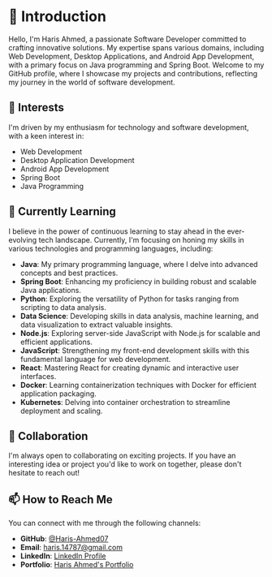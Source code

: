 # 👋 Introduction

Hello, I'm Haris Ahmed, a passionate Software Developer committed to crafting innovative solutions. My expertise spans various domains, including Web Development, Desktop Applications, and Android App Development, with a primary focus on Java programming and Spring Boot. Welcome to my GitHub profile, where I showcase my projects and contributions, reflecting my journey in the world of software development.

## 👀 Interests

I'm driven by my enthusiasm for technology and software development, with a keen interest in:

- Web Development
- Desktop Application Development
- Android App Development
- Spring Boot
- Java Programming

## 🌱 Currently Learning

I believe in the power of continuous learning to stay ahead in the ever-evolving tech landscape. Currently, I'm focusing on honing my skills in various technologies and programming languages, including:

- **Java**: My primary programming language, where I delve into advanced concepts and best practices.
- **Spring Boot**: Enhancing my proficiency in building robust and scalable Java applications.
- **Python**: Exploring the versatility of Python for tasks ranging from scripting to data analysis.
- **Data Science**: Developing skills in data analysis, machine learning, and data visualization to extract valuable insights.
- **Node.js**: Exploring server-side JavaScript with Node.js for scalable and efficient applications.
- **JavaScript**: Strengthening my front-end development skills with this fundamental language for web development.
- **React**: Mastering React for creating dynamic and interactive user interfaces.
- **Docker**: Learning containerization techniques with Docker for efficient application packaging.
- **Kubernetes**: Delving into container orchestration to streamline deployment and scaling.

## 💞️ Collaboration

I'm always open to collaborating on exciting projects. If you have an interesting idea or project you'd like to work on together, please don't hesitate to reach out!

## 📫 How to Reach Me

You can connect with me through the following channels:

- **GitHub**: [@Haris-Ahmed07](https://github.com/Haris-Ahmed07)
- **Email**: [haris.14787@gmail.com](mailto:haris.14787@gmail.com)
- **LinkedIn**: [LinkedIn Profile](https://www.linkedin.com/in/haris-ahmed07/)
- **Portfolio**: [Haris Ahmed's Portfolio](https://haris-ahmed-portfolio.netlify.app/)
